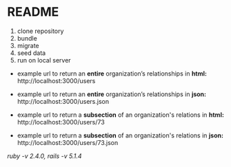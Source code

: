 # README

1. clone repository
1. bundle
1. migrate
1. seed data
1. run on local server

* example url to return an **entire** organization’s relationships in **html:**  http://localhost:3000/users
* example url to return an **entire** organization’s relationships in **json:**  http://localhost:3000/users.json

* example url to return a **subsection** of an organization's relations in **html:**  http://localhost:3000/users/73
* example url to return a **subsection** of an organization's relations in **json:**  http://localhost:3000/users/73.json

*ruby -v 2.4.0, rails -v 5.1.4*
